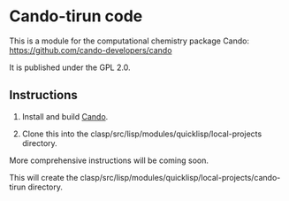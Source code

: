 # Cando-tirun code

This is a module for the computational chemistry package Cando:
https://github.com/cando-developers/cando

It is published under the GPL 2.0.


## Instructions

1. Install and build [Cando](https://github.com/cando-developers/cando).

2. Clone this into the clasp/src/lisp/modules/quicklisp/local-projects directory.

More comprehensive instructions will be coming soon.


This will create the clasp/src/lisp/modules/quicklisp/local-projects/cando-tirun directory.
